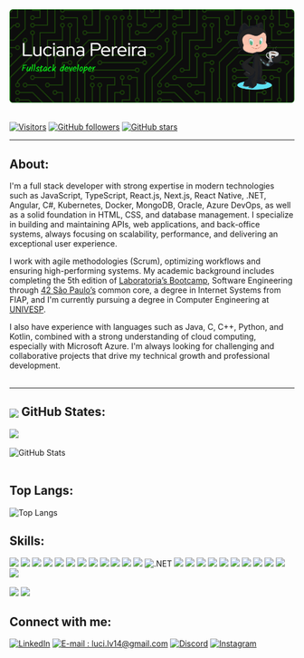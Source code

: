 
 <div align="center">
    <img src="https://github.com/luciana-pereira/luciana-pereira/blob/master/github-header-image%20(5).png?raw=true" />
<!--<img align="right" alt="black-woman-with-laptop" src= "https://media.istockphoto.com/vectors/young-black-woman-with-laptop-sitting-in-chair-bag-vector-id1266949327?k=20&m=1266949327&s=170667a&w=0&h=NwowNt7l3FmAYfQpH5KmA1eBKKf0fJds8SgKgYF8L8E=" height = 240 width = 370/>-->
</div><br>

[![Visitors](https://komarev.com/ghpvc/?username=luciana-pereira&color=07e616&style=flat&label=visitors)](https://github.com/luciana-pereira)
[![GitHub followers](https://img.shields.io/github/followers/luciana-pereira?color=07e616&style=flat)](https://github.com/luciana-pereira)
[![GitHub stars](https://img.shields.io/github/stars/luciana-pereira?color=07e616&style=flat)](https://github.com/luciana-pereira)

---

## About:
I'm a full stack developer with strong expertise in modern technologies such as JavaScript, TypeScript, React.js, Next.js, React Native, .NET, Angular, C#, Kubernetes, Docker, MongoDB, Oracle, Azure DevOps, as well as a solid foundation in HTML, CSS, and database management. I specialize in building and maintaining APIs, web applications, and back-office systems, always focusing on scalability, performance, and delivering an exceptional user experience.

I work with agile methodologies (Scrum), optimizing workflows and ensuring high-performing systems. My academic background includes completing the 5th edition of <a href="https://selecao.laboratoria.la" target="_blank">Laboratoria’s Bootcamp</a >, Software Engineering through <a href="https://www.42sp.org.br" target="_blank">42 São Paulo’s</a > common core, a degree in Internet Systems from FIAP, and I'm currently pursuing a degree in Computer Engineering at <a href="https://univesp.br/" target="_blank">UNIVESP</a >.

I also have experience with languages such as Java, C, C++, Python, and Kotlin, combined with a strong understanding of cloud computing, especially with Microsoft Azure. I'm always looking for challenging and collaborative projects that drive my technical growth and professional development.
<br /><br />

---

 <p align="center">
  <!--     <img src="https://badge42.vercel.app/api/v2/cl155llci000609lcgznhbohw/stats?cursusId=21&coalitionId=undefined" align="center"/>-->
 </p>

## <img src="https://github.githubassets.com/images/modules/logos_page/GitHub-Mark.png" width="30" align="center"> GitHub States: 
 ![](http://github-readme-streak-stats.herokuapp.com?user=luciana-pereira&theme=radical)
 
 ![GitHub Stats](https://github-readme-stats-sigma-five.vercel.app/api?username=luciana-pereira&show_icons=true&theme=radical&include_all_commits=true&count_private=true)
<br /><br />

## Top Langs: 
![Top Langs](https://github-readme-stats.vercel.app/api/top-langs/?username=luciana-pereira&show_icons=true&count_private=true&include_all_commits=true&langs_count=40&theme=radical&layout=compact)
</br>

## Skills:
![](https://img.shields.io/badge/Code-Angular-informational?style=flat&logo=angular&logoColor=white&color=fe428e)
![](https://img.shields.io/badge/Code-Express-informational?style=flat&Color=white&color=fe428e)
![](https://img.shields.io/badge/Code-Javascript-informational?style=flat&logo=javascript&logoColor=white&color=fe428e)
![](https://img.shields.io/badge/Code-HTML5-informational?style=flat&logo=html5&logoColor=white&color=fe428e)
![](https://img.shields.io/badge/Code-Graphql-informational?style=flat&logo=graphql&Color=white&color=fe428e)
![](https://img.shields.io/badge/Code-React-informational?style=flat&logo=react&logoColor=white&color=fe428e)
![](https://img.shields.io/badge/Code-Redux-informational?style=flat&logo=redux&logoColor=white&color=fe428e)
![](https://img.shields.io/badge/Code-React_Router-informational?style=flat&logo=react-router&logoColor=white&color=fe428e)
![](https://img.shields.io/badge/Code-Vue-informational?style=flat&logo=vue.js&logoColor=white&color=fe428e)
![](https://img.shields.io/badge/Code-Node-informational?style=flat&logo=node.js&logoColor=white&color=fe428e)
![](https://img.shields.io/badge/Code-Typescript-informational?style=flat&logo=typescript&logoColor=white&color=fe428e)
![](https://img.shields.io/badge/Code-CSS3-informational?style=flat&logo=css3&logoColor=white&color=fe428e)
![.NET](https://img.shields.io/badge/Code-.NET-informational?style=flat&logo=dotnet&logoColor=white&color=fe428e)
![](https://img.shields.io/badge/Code-Python-informational?style=flat&logo=python&logoColor=white&color=fe428e)
![](https://img.shields.io/badge/Code-Java-informational?style=flat&logo=java&logoColor=white&color=fe428e)
![](https://img.shields.io/badge/Code-Nestjs-informational?style=flat&logo=nestjs&logoColor=white&color=fe428e)
![](https://img.shields.io/badge/Code-C-informational?style=flat&logo=c&logoColor=white&color=fe428e)
![](https://img.shields.io/badge/Code-C++-informational?style=flat&logo=cplusplus&logoColor=white&color=fe428e)
![](https://img.shields.io/badge/Tools-Docker-informational?style=flat&logo=docker&logoColor=white&color=fe428e)
![](https://img.shields.io/badge/Tools-Django-informational?style=flat&logo=django&logoColor=white&color=fe428e)
![](https://img.shields.io/badge/Tools-PostgreSQL-informational?style=flat&logo=postgresql&logoColor=white&color=fe428e)
![](https://img.shields.io/badge/Tools-Mongodb-informational?style=flat&logo=mongodb&logoColor=white&color=fe428e)
![](https://img.shields.io/badge/Tools-Jquery-informational?style=flat&logo=jquery&logoColor=white&color=fe428e)
![](https://img.shields.io/badge/Tools-Kubernetes-informational?style=flat&logo=kubernetes&logoColor=white&color=fe428e)

![](https://img.shields.io/badge/Tools-Firebase-informational?style=flat&logo=firebase&logoColor=white&color=fe428e)
![](https://img.shields.io/badge/Shell-Bash-informational?style=flat&logo=gnu-bash&logoColor=white&color=fe428e)
</br>

## Connect with me:
[![LinkedIn](https://img.shields.io/badge/-LinkedIn-000?style=for-the-badge&logo=linkedin&logoColor=30A3DC)](https://www.linkedin.com/in/lucianapereiras/)
[![E-mail : luci.lv14@gmail.com](https://img.shields.io/badge/-Email-000?style=for-the-badge&logo=microsoft-outlook&logoColor=E94D5F)](luci.lv14@gmail.com)
[![Discord](https://img.shields.io/badge/Discord-000?style=for-the-badge&logo=discord)](https://www.discord.com/in/luciana_pereira/)
[![Instagram](https://img.shields.io/badge/-instagram-000?style=for-the-badge&logo=instagram&logoColor=62b1d4&color:FFF)](https://www.instagram.com/lucianapereiradev/) 
